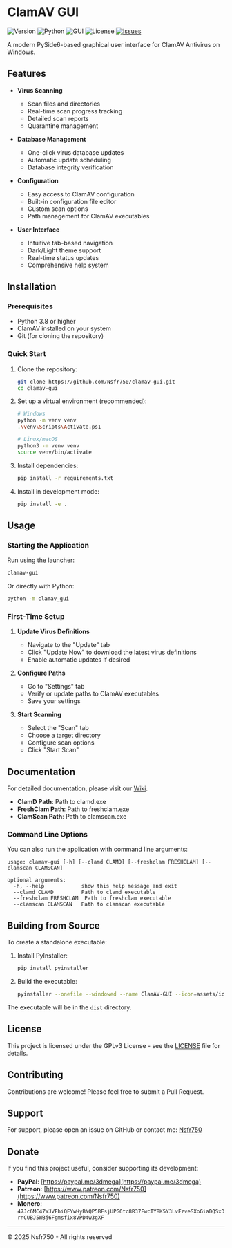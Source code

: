 # ClamAV GUI

![Version](https://img.shields.io/badge/Version-1.1.0-blue)
![Python](https://img.shields.io/badge/Python-3.10%20%7C%203.11%20%7C%203.12-blue)
![GUI](https://img.shields.io/badge/GUI-PyQt6.6-blue)
![License](https://img.shields.io/badge/License-GPLv3-blue)
[![Issues](https://img.shields.io/github/issues/Nsfr750/clamav-gui)](https://github.com/Nsfr750/clamav-gui/issues)

A modern PySide6-based graphical user interface for ClamAV Antivirus on Windows.

## Features

- **Virus Scanning**

  - Scan files and directories
  - Real-time scan progress tracking
  - Detailed scan reports
  - Quarantine management

- **Database Management**

  - One-click virus database updates
  - Automatic update scheduling
  - Database integrity verification

- **Configuration**

  - Easy access to ClamAV configuration
  - Built-in configuration file editor
  - Custom scan options
  - Path management for ClamAV executables

- **User Interface**

  - Intuitive tab-based navigation
  - Dark/Light theme support
  - Real-time status updates
  - Comprehensive help system

## Installation

### Prerequisites

- Python 3.8 or higher
- ClamAV installed on your system
- Git (for cloning the repository)

### Quick Start

1. Clone the repository:

   ```bash
   git clone https://github.com/Nsfr750/clamav-gui.git
   cd clamav-gui
   ```

2. Set up a virtual environment (recommended):

   ```bash
   # Windows
   python -m venv venv
   .\venv\Scripts\Activate.ps1

   # Linux/macOS
   python3 -m venv venv
   source venv/bin/activate
   ```

3. Install dependencies:

   ```bash
   pip install -r requirements.txt
   ```

4. Install in development mode:

   ```bash
   pip install -e .
   ```

## Usage

### Starting the Application

Run using the launcher:

```bash
clamav-gui
```

Or directly with Python:

```bash
python -m clamav_gui
```

### First-Time Setup

1. **Update Virus Definitions**
   - Navigate to the "Update" tab
   - Click "Update Now" to download the latest virus definitions
   - Enable automatic updates if desired

2. **Configure Paths**
   - Go to "Settings" tab
   - Verify or update paths to ClamAV executables
   - Save your settings

3. **Start Scanning**
   - Select the "Scan" tab
   - Choose a target directory
   - Configure scan options
   - Click "Start Scan"

## Documentation

For detailed documentation, please visit our [Wiki](https://github.com/Nsfr750/clamav-gui/wiki).

- **ClamD Path**: Path to clamd.exe
- **FreshClam Path**: Path to freshclam.exe
- **ClamScan Path**: Path to clamscan.exe

### Command Line Options

You can also run the application with command line arguments:

```text
usage: clamav-gui [-h] [--clamd CLAMD] [--freshclam FRESHCLAM] [--clamscan CLAMSCAN]

optional arguments:
  -h, --help            show this help message and exit
  --clamd CLAMD         Path to clamd executable
  --freshclam FRESHCLAM  Path to freshclam executable
  --clamscan CLAMSCAN   Path to clamscan executable
```

## Building from Source

To create a standalone executable:

1. Install PyInstaller:

   ```bash
   pip install pyinstaller
   ```

2. Build the executable:

   ```bash
   pyinstaller --onefile --windowed --name ClamAV-GUI --icon=assets/icon.ico clamav_gui/__main__.py
   ```

The executable will be in the `dist` directory.

## License

This project is licensed under the GPLv3 License - see the [LICENSE](LICENSE) file for details.

## Contributing

Contributions are welcome! Please feel free to submit a Pull Request.

## Support

For support, please open an issue on GitHub or contact me: [Nsfr750](mailto:nsfr750@yandex.com)

## Donate

If you find this project useful, consider supporting its development:

- **PayPal**: [https://paypal.me/3dmega](https://paypal.me/3dmega)
- **Patreon**: [https://www.patreon.com/Nsfr750](https://www.patreon.com/Nsfr750)
- **Monero**: `47Jc6MC47WJVFhiQFYwHyBNQP5BEsjUPG6tc8R37FwcTY8K5Y3LvFzveSXoGiaDQSxDrnCUBJ5WBj6Fgmsfix8VPD4w3gXF`

---

© 2025 Nsfr750 - All rights reserved
